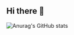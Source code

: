 ## Hi there 👋

![Anurag's GitHub stats](https://github-readme-stats.vercel.app/api?username=mrlarkyy&show_icons=true&bg_color=00000000)
